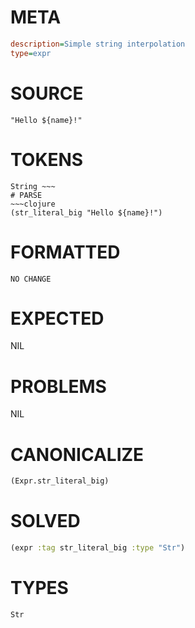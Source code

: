 # META
~~~ini
description=Simple string interpolation
type=expr
~~~
# SOURCE
~~~roc
"Hello ${name}!"
~~~
# TOKENS
~~~text
String ~~~
# PARSE
~~~clojure
(str_literal_big "Hello ${name}!")
~~~
# FORMATTED
~~~roc
NO CHANGE
~~~
# EXPECTED
NIL
# PROBLEMS
NIL
# CANONICALIZE
~~~clojure
(Expr.str_literal_big)
~~~
# SOLVED
~~~clojure
(expr :tag str_literal_big :type "Str")
~~~
# TYPES
~~~roc
Str
~~~
